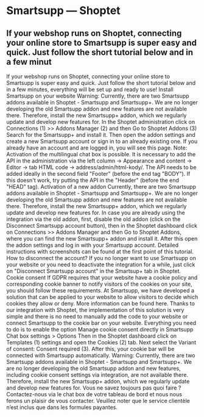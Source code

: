 # Smartsupp — Shoptet
## If your webshop runs on Shoptet, connecting your online store to Smartsupp is super easy and quick. Just follow the short tutorial below and in a few minut
If your webshop runs on Shoptet, connecting your online store to Smartsupp is super easy and quick. Just follow the short tutorial below and in a few minutes, everything will be set up and ready to use!
Install Smartsupp on your website
Warning: Currently, there are two Smartsupp addons available in Shoptet - Smartsupp and Smartsupp+. We are no longer developing the old Smartsupp addon and new features are not available there. Therefore, install the new Smartsupp+ addon, which we regularly update and develop new features for. 
In the Shoptet administration click on Connections (1) >> Addons Manager (2) and then Go to Shoptet Addons (3)
Search for the Smartsupp+ and install it. Then open the addon settings and create a new Smartsupp account or sign in to an already existing one.
If you already have an account and are logged in, you will see this page.
Note: Activation of the multilingual chat box is possible. It is necessary to add the API in the administration via the left column → Appearance and content → Editor → tab HTML code → address/admin/html-kody/. 
The API needs to be added ideally in the second field "Footer" (before the end tag "BODY").
If this doesn't work, try putting the API in the "Header" (before the end "HEAD" tag).
Activation of a new addon
Currently, there are two Smartsupp addons available in Shoptet - Smartsupp and Smartsupp+. We are no longer developing the old Smartsupp addon and new features are not available there. Therefore, install the new Smartsupp+ addon, which we regularly update and develop new features for. 
In case you are already using the integration via the old addon, first, disable the old addon (click on the Disconnect Smartsupp account button), then in the Shoptet dashboard click on Connections >> Addons Manager and then Go to Shoptet Addons, where you can find the new Smartsupp+ addon and install it. After this open the addon settings and log in with your Smartsupp account. Detailed instructions with screenshots can be found at the first point of this tutorial. 
How to disconnect the account?
If you no longer want to use Smartsupp on your website or you need to deactivate the integration for a while, just click on "Disconnect Smartsupp account" in the Smartsup+ tab in Shoptet. 
Cookie consent
If GDPR requires that your website have a cookie policy and corresponding cookie banner to notify visitors of the cookies on your site, you should follow these requirements. At Smartsupp, we have developed a solution that can be applied to your website to allow visitors to decide which cookies they allow or deny. More information can be found here. 
Thanks to our integration with Shoptet, the implementation of this solution is very simple and there is no need to manually add the code to your website or connect Smartsupp to the cookie bar on your website. Everything you need to do is to enable the option Manage cookie consent directly in Smartsupp Chat box settings > Options
Then in the Shoptet dashboard click on Templates (1) settings and open the Cookies (2) tab. Next select the Variant of consent: Consent required (3). 
After this, your cookie bar will be connected with Smartsupp automatically. 
Warning: Currently, there are two Smartsupp addons available in Shoptet - Smartsupp and Smartsupp+. We are no longer developing the old Smartsupp addon and new features, including cookie consent settings via integration, are not available there. Therefore, install the new Smartsupp+ addon, which we regularly update and develop new features for. 
Vous ne savez toujours pas quoi faire ? Contactez-nous via le chat box de votre tableau de bord et nous nous ferons un plaisir de vous contacter. Veuillez noter que le service clientèle n’est inclus que dans les formules payantes.

